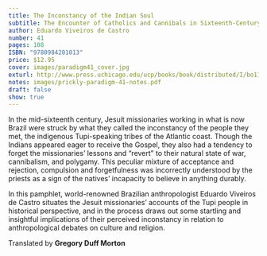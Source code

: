 ```yaml
---
title: The Inconstancy of the Indian Soul
subtitle: The Encounter of Catholics and Cannibals in Sixteenth-Century Brazil
author: Eduardo Viveiros de Castro
number: 41
pages: 108
ISBN: "9780984201013"
price: $12.95
cover: images/paradigm41_cover.jpg
exturl: http://www.press.uchicago.edu/ucp/books/book/distributed/I/bo11494157.html
notes: images/prickly-paradigm-41-notes.pdf
draft: false
show: true
---
```

In the mid-sixteenth century, Jesuit missionaries working in what is now Brazil were struck by what they called the inconstancy of the people they met, the indigenous Tupi-speaking tribes of the Atlantic coast. Though the Indians appeared eager to receive the Gospel, they also had a tendency to forget the missionaries’ lessons and “revert” to their natural state of war, cannibalism, and polygamy. This peculiar mixture of acceptance and rejection, compulsion and forgetfulness was incorrectly understood by the priests as a sign of the natives’ incapacity to believe in anything durably.

In this pamphlet, world-renowned Brazilian anthropologist Eduardo Viveiros de Castro situates the Jesuit missionaries’ accounts of the Tupi people in historical perspective, and in the process draws out some startling and insightful implications of their perceived inconstancy in relation to anthropological debates on culture and religion.

Translated by **Gregory Duff Morton**